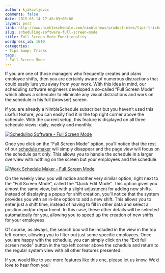 ```yaml
---
author: kjakovljevic
comments: false
date: 2015-05-14 17:46:09+00:00
layout: post
link: http://www.nimbleschedule.com/nimblenews/product-news/tips-tricks/scheduling-software-full-screen-mode/
slug: scheduling-software-full-screen-mode
title: Full Screen Mode Functionality
wordpress_id: 1610
categories:
- Tips &amp; Tricks
tags:
- Full Screen Mode
---
```


If you are one of those managers who frequently creates and plans employee shifts, then you are certainly aware of numerous distractions that could easily lure you away from your work. With this idea in mind, our scheduling software engineers developed a so-called “Full Screen Mode” which allows a scheduler to eliminate any visual distractions and work on the schedule in his full (browser) screen.

If you are already a NimbleSchedule subscriber but you haven’t used this useful feature, you can easily find it in the top right corner above the schedule. With the current setup, this feature is displayed on all three schedule views: daily, weekly and monthly.



[![Scheduling Software - Full Screen Mode](http://www.nimbleschedule.com/wp-content/uploads/2015/05/Schedule-Maker-Full-Screen1-thumb.jpg)](http://www.nimbleschedule.com/wp-content/uploads/2015/05/Schedule-Maker-Full-Screen1.jpg)



Once you click on the “Full Screen Mode” option, you’ll notice that the rest of our [schedule maker](http://www.nimbleschedule.com/nimblenews/product-news/tips-tricks/online-schedule-maker-manage-your-staff-work-schedule-easily/) will simply disappear and the page view will focus on the schedule part only. This allows you to handle the schedule in a larger overview with nothing on the screen but your employees and the schedule.



[![Work Schedule Maker - Full Screen Mode](http://www.nimbleschedule.com/wp-content/uploads/2015/05/Schedule-Maker-Full-Screen2-thumb.jpg)](http://www.nimbleschedule.com/wp-content/uploads/2015/05/Schedule-Maker-Full-Screen2.jpg)



On the weekly view, you will notice another very similar option, right next to the “Full Screen Mode”, called the “Quick Edit Mode”. This option gives you almost the same view, but with a slight adjustment for adding new shifts. Instead of displaying a popup for shift creation, you’ll notice that the system provides you with an in-line option to add a new shift. This allows you to enter just a shift time, instead of having to fill in other data and select a position and/or department. In this case, these other details will be selected automatically for you, allowing you to speed up the creation of new shifts for your employees.

Of course, as always, the search box will be included in the view in the top left corner, allowing you to filter out just some specific employees. Once you are happy with the schedule, you can simply click on the “Exit full screen mode” button in the top left corner above the schedule and return to the regular system view with all other features presented. 

If you would like to see more features like this one, please let us know. We’d love to hear from you!

